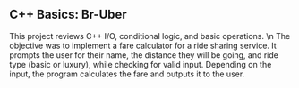## C++ Basics: Br-Uber
This project reviews C++ I/O, conditional logic, and basic operations. \n
The objective was to implement a fare calculator for a ride sharing service. It prompts the user for their name, the distance they will be going, and ride type (basic or luxury), while checking for valid input. Depending on the input, the program calculates the fare and outputs it to the user. 
